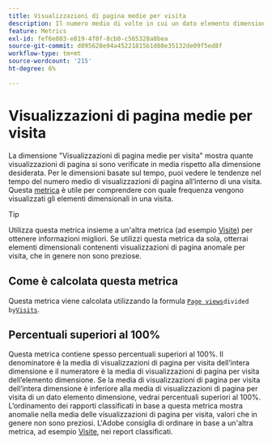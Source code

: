```yaml
---
title: Visualizzazioni di pagina medie per visita
description: Il numero medio di volte in cui un dato elemento dimensione è apparso in una visita.
feature: Metrics
exl-id: fef6e803-e819-4f0f-8cb0-c565328a8bea
source-git-commit: d095628e94a45221815b1d08e35132de09f5ed8f
workflow-type: tm+mt
source-wordcount: '215'
ht-degree: 6%

---
```


# Visualizzazioni di pagina medie per visita

La dimensione &quot;Visualizzazioni di pagina medie per visita&quot; mostra quante visualizzazioni di pagina si sono verificate in media rispetto alla dimensione desiderata. Per le dimensioni basate sul tempo, puoi vedere le tendenze nel tempo del numero medio di visualizzazioni di pagina all’interno di una visita. Questa [metrica](overview.md) è utile per comprendere con quale frequenza vengono visualizzati gli elementi dimensionali in una visita.

>[!TIP]
>
>Utilizza questa metrica insieme a un&#39;altra metrica (ad esempio [Visite](visits.md)) per ottenere informazioni migliori. Se utilizzi questa metrica da sola, otterrai elementi dimensionali contenenti visualizzazioni di pagina anomale per visita, che in genere non sono preziose.

## Come è calcolata questa metrica

Questa metrica viene calcolata utilizzando la formula [`Page views`](page-views.md)` divided by `[`Visits`](visits.md).

## Percentuali superiori al 100%

Questa metrica contiene spesso percentuali superiori al 100%. Il denominatore è la media di visualizzazioni di pagina per visita dell’intera dimensione e il numeratore è la media di visualizzazioni di pagina per visita dell’elemento dimensione. Se la media di visualizzazioni di pagina per visita dell’intera dimensione è inferiore alla media di visualizzazioni di pagina per visita di un dato elemento dimensione, vedrai percentuali superiori al 100%. L’ordinamento dei rapporti classificati in base a questa metrica mostra anomalie nella media delle visualizzazioni di pagina per visita, valori che in genere non sono preziosi. L&#39;Adobe consiglia di ordinare in base a un&#39;altra metrica, ad esempio [Visite](visits.md), nei report classificati.
